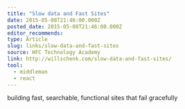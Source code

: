 ```yaml
---
title: "Slow data and Fast Sites"
date: 2015-05-08T21:46:00.000Z
posted_date: 2015-05-08T21:46:00.000Z
editor_recommends:
type: Article
slug: links/slow-data-and-fast-sites
source: HFC Technology Academy
link: http://willschenk.com/slow-data-and-fast-sites/
tool:
  - middleman
  - react
---
```

building fast, searchable, functional sites that fail gracefully



